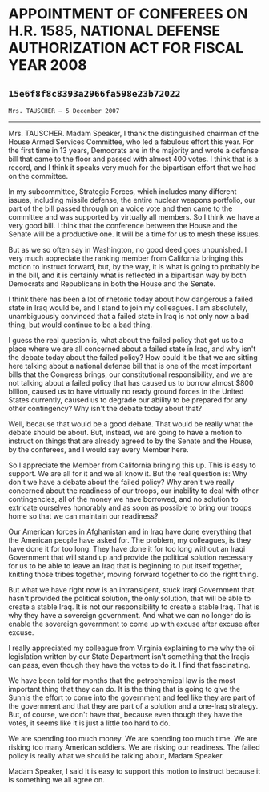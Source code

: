 # APPOINTMENT OF CONFEREES ON H.R. 1585, NATIONAL DEFENSE AUTHORIZATION  ACT FOR FISCAL YEAR 2008
## `15e6f8f8c8393a2966fa598e23b72022`
`Mrs. TAUSCHER — 5 December 2007`

---


Mrs. TAUSCHER. Madam Speaker, I thank the distinguished chairman of 
the House Armed Services Committee, who led a fabulous effort this 
year. For the first time in 13 years, Democrats are in the majority and 
wrote a defense bill that came to the floor and passed with almost 400 
votes. I think that is a record, and I think it speaks very much for 
the bipartisan effort that we had on the committee.

In my subcommittee, Strategic Forces, which includes many different 
issues, including missile defense, the entire nuclear weapons 
portfolio, our part of the bill passed through on a voice vote and then 
came to the committee and was supported by virtually all members. So I 
think we have a very good bill. I think that the conference between the 
House and the Senate will be a productive one. It will be a time for us 
to mesh these issues.

But as we so often say in Washington, no good deed goes unpunished. I 
very much appreciate the ranking member from California bringing this 
motion to instruct forward, but, by the way, it is what is going to 
probably be in the bill, and it is certainly what is reflected in a 
bipartisan way by both Democrats and Republicans in both the House and 
the Senate.

I think there has been a lot of rhetoric today about how dangerous a 
failed state in Iraq would be, and I stand to join my colleagues. I am 
absolutely, unambiguously convinced that a failed state in Iraq is not 
only now a bad thing, but would continue to be a bad thing.

I guess the real question is, what about the failed policy that got 
us to a place where we are all concerned about a failed state in Iraq, 
and why isn't the debate today about the failed policy? How could it be 
that we are sitting here talking about a national defense bill that is 
one of the most important bills that the Congress brings, our 
constitutional responsibility, and we are not talking about a failed 
policy that has caused us to borrow almost $800 billion, caused us to 
have virtually no ready ground forces in the United States currently, 
caused us to degrade our ability to be prepared for any other 
contingency? Why isn't the debate today about that?

Well, because that would be a good debate. That would be really what 
the debate should be about. But, instead, we are going to have a motion 
to instruct on things that are already agreed to by the Senate and the 
House, by the conferees, and I would say every Member here.

So I appreciate the Member from California bringing this up. This is 
easy to support. We are all for it and we all know it. But the real 
question is: Why don't we have a debate about the failed policy? Why 
aren't we really concerned about the readiness of our troops, our 
inability to deal with other contingencies, all of the money we have 
borrowed, and no solution to extricate ourselves honorably and as soon 
as possible to bring our troops home so that we can maintain our 
readiness?

Our American forces in Afghanistan and in Iraq have done everything 
that the American people have asked for. The problem, my colleagues, is 
they have done it for too long. They have done it for too long without 
an Iraqi Government that will stand up and provide the political 
solution necessary for us to be able to leave an Iraq that is beginning 
to put itself together, knitting those tribes together, moving forward 
together to do the right thing.

But what we have right now is an intransigent, stuck Iraqi Government 
that hasn't provided the political solution, the only solution, that 
will be able to create a stable Iraq. It is not our responsibility to 
create a stable Iraq. That is why they have a sovereign government. And 
what we can no longer do is enable the sovereign government to come up 
with excuse after excuse after excuse.

I really appreciated my colleague from Virginia explaining to me why 
the oil legislation written by our State Department isn't something 
that the Iraqis can pass, even though they have the votes to do it. I 
find that fascinating.

We have been told for months that the petrochemical law is the most 
important thing that they can do. It is the thing that is going to give 
the Sunnis the effort to come into the government and feel like they 
are part of the government and that they are part of a solution and a 
one-Iraq strategy. But, of course, we don't have that, because even 
though they have the votes, it seems like it is just a little too hard 
to do.

We are spending too much money. We are spending too much time. We are 
risking too many American soldiers. We are risking our readiness. The 
failed policy is really what we should be talking about, Madam Speaker.

Madam Speaker, I said it is easy to support this motion to instruct 
because it is something we all agree on.